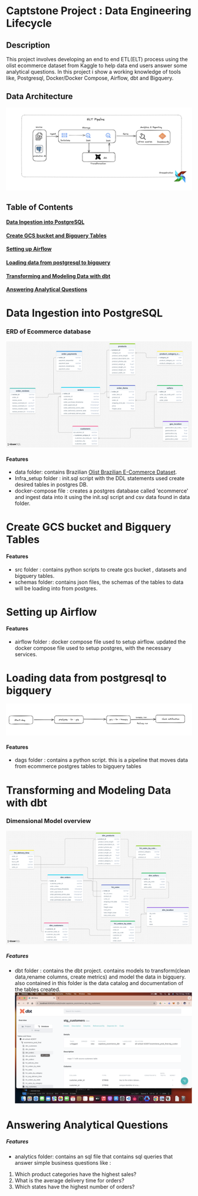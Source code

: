 # Captstone Project : Data Engineering Lifecycle 


## Description
This project involves developing an end to end ETL(ELT) process using the olist ecommerce  dataset from Kaggle to help data end users answer some analytical questions. In this project i show a working knowledge of tools like, Postgresql, Docker/Docker Compose, Airflow, dbt and Bigquery.


## Data Architecture
![alt text](data-architecture.png)

## Table of Contents
#### [Data Ingestion into PostgreSQL](#data-ingestion-into-postgresql)
#### [Create GCS bucket and Bigquery Tables](#create-gcs-bucket-and-bigquery-tables)
#### [Setting up Airflow](#setting-up-airflow)
#### [Loading data from postgresql to bigquery](#loading-data-from-postgresql-to-biqquery)
#### [Transforming and Modeling Data with dbt](#transforming-and-modeling-data-with-dbt)
#### [Answering Analytical Questions](#answering-analytical-questions)

# Data Ingestion into PostgreSQL
### ERD of Ecommerce database
![alt text](infra_setup/ERD.png)

#### Features
* data folder: contains Brazilian [Olist Brazilian E-Commerce Dataset](https://www.kaggle.com/datasets/olistbr/brazilian-ecommerce).
* Infra_setup folder : init.sql script with the DDL statements used create desired tables in postgres DB.
* docker-compose file : creates a postgres database called 'ecommerce' and ingest data into it using the init.sql script and csv data found in data folder.


# Create GCS bucket and Bigquery Tables
#### Features
* src folder : contains python scripts to create gcs bucket , datasets and bigquery tables.
* schemas folder: contains json files, the schemas of the tables to data will be loading into from postgres.

# Setting up Airflow
#### Features
* airflow folder : docker compose file used to setup airflow. updated the docker compose file used to setup postgres, with the necessary services.

# Loading data from postgresql to bigquery
![alt text](pipeline.png)
#### Features
* dags folder : contains a python script. this is a pipeline that moves data from ecommerce postgres tables to bigquery tables

# Transforming and Modeling Data with dbt
### Dimensional Model overview
![alt text](dimensionalmodel.png)
##### Features
* dbt folder : contains the dbt project. contains models to transform(clean data,rename columns, create metrics) and model the data in bigquery.
also contained in this folder is the data catalog and documentation of the tables created.
![alt text](data-catalog.png)

# Answering Analytical Questions
##### Features
* analytics folder: contains an sql file that contains sql queries that answer simple business questions like :
1. Which product categories have the highest sales?
2. What is the average delivery time for orders?
3. Which states have the highest number of orders?
